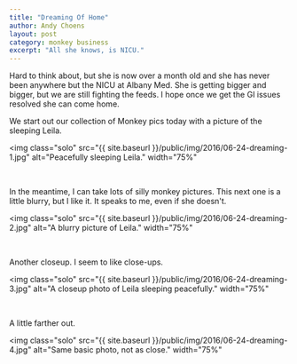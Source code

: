 ```yaml
---
title: "Dreaming Of Home"
author: Andy Choens
layout: post
category: monkey business
excerpt: "All she knows, is NICU."
---
```


Hard to think about, but she is now over a month old and she has never
been anywhere but the NICU at Albany Med. She is getting bigger and
bigger, but we are still fighting the feeds. I hope once we get the GI
issues resolved she can come home.

We start out our collection of Monkey pics today with a picture of the
sleeping Leila.

<img
 class="solo"
 src="{{ site.baseurl }}/public/img/2016/06-24-dreaming-1.jpg"
 alt="Peacefully sleeping Leila."
 width="75%"
>

<br />

In the meantime, I can take lots of silly monkey pictures. This next
one is a little blurry, but I like it. It speaks to me, even if she doesn't.

<img
 class="solo"
 src="{{ site.baseurl }}/public/img/2016/06-24-dreaming-2.jpg"
 alt="A blurry picture of Leila."
 width="75%"
>

<br />

Another closeup. I seem to like close-ups.

<img
 class="solo"
 src="{{ site.baseurl }}/public/img/2016/06-24-dreaming-3.jpg"
 alt="A closeup photo of Leila sleeping peacefully."
 width="75%"
>

<br />

A little farther out.

<img
 class="solo"
 src="{{ site.baseurl }}/public/img/2016/06-24-dreaming-4.jpg"
 alt="Same basic photo, not as close."
 width="75%"
>
